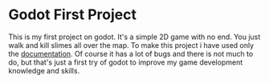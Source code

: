 # Godot First Project

This is my first project on godot. It's a simple 2D game with no end. You just walk and kill slimes all over the map. To make this project i have used only the [ documentation](https://docs.godotengine.org/en/stable). Of course it has a lot of bugs and there is not much to do, but that's just a first try of godot  to improve my game development knowledge and skills.
